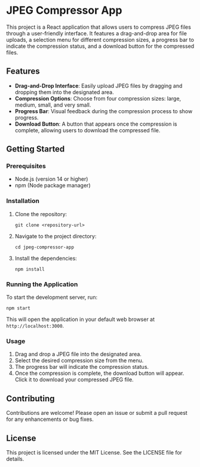 # JPEG Compressor App

This project is a React application that allows users to compress JPEG files through a user-friendly interface. It features a drag-and-drop area for file uploads, a selection menu for different compression sizes, a progress bar to indicate the compression status, and a download button for the compressed files.

## Features

- **Drag-and-Drop Interface**: Easily upload JPEG files by dragging and dropping them into the designated area.
- **Compression Options**: Choose from four compression sizes: large, medium, small, and very small.
- **Progress Bar**: Visual feedback during the compression process to show progress.
- **Download Button**: A button that appears once the compression is complete, allowing users to download the compressed file.

## Getting Started

### Prerequisites

- Node.js (version 14 or higher)
- npm (Node package manager)

### Installation

1. Clone the repository:
   ```
   git clone <repository-url>
   ```
2. Navigate to the project directory:
   ```
   cd jpeg-compressor-app
   ```
3. Install the dependencies:
   ```
   npm install
   ```

### Running the Application

To start the development server, run:
```
npm start
```
This will open the application in your default web browser at `http://localhost:3000`.

### Usage

1. Drag and drop a JPEG file into the designated area.
2. Select the desired compression size from the menu.
3. The progress bar will indicate the compression status.
4. Once the compression is complete, the download button will appear. Click it to download your compressed JPEG file.

## Contributing

Contributions are welcome! Please open an issue or submit a pull request for any enhancements or bug fixes.

## License

This project is licensed under the MIT License. See the LICENSE file for details.